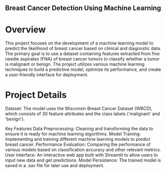 ## Breast Cancer Detection Using Machine Learning
# Overview
This project focuses on the development of a machine learning model to predict the likelihood of breast cancer based on clinical and diagnostic data. The primary goal is to use a dataset containing features extracted from fine needle aspirates (FNA) of breast cancer tumors to classify whether a tumor is malignant or benign. The project utilizes various machine learning techniques to build a predictive model, optimize its performance, and create a user-friendly interface for deployment.

# Project Details

Dataset: The model uses the Wisconsin Breast Cancer Dataset (WBCD), which consists of 30 feature attributes and the class labels ('malignant' and 'benign').

Key Features
Data Preprocessing: Cleaning and transforming the data to ensure it is ready for machine learning algorithms.
Model Training: Implementing and training different machine learning models to predict breast cancer.
Performance Evaluation: Comparing the performance of various models based on classification accuracy and other relevant metrics.
User Interface: An interactive web app built with Streamlit to allow users to input new data and get predictions.
Model Persistence: The trained model is saved in a .sav file for later use and deployment.
